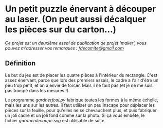 # Un petit puzzle énervant à découper au laser. (On peut aussi décalquer les pièces sur du carton...)

*Ce projet est un deuxième essai de publication de projet 'maker', vous pouvez m'adresser vos remarques : fdecomite@gmail.com*
## Définition

Le but du jeu est de placer les quatre pièces à l'intérieur du rectangle. C'est assez énervant, parce que lors des premiers essais, 
le cadre a l'air d'être un peu trop petit, et on a envie de forcer. Mais il ne faut pas (et je ne me suis pas trompé dans
les mesures !). 

Le programme _gardnerfool.py_  fabrique toutes les formes à la même échelle, mais les uns sur les autres. 
Il faut utiliser un peu Inscape pour déplacer les pièces sur la feuille, pour qu'elles ne se chevauchent plus, et puis fabriquer un joli
cadre et un joli fond comme sur la photo. 
Si ça vous embête, le fichier _gardnerdecoupe.svg_ est utilisable de suite. 
